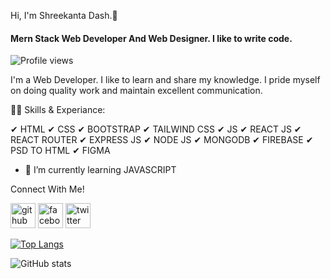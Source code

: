 Hi, I'm Shreekanta Dash.👏
#### Mern Stack Web Developer And Web Designer. I like to write code.


![Profile views](https://gpvc.arturio.dev/shree7890) 

I'm a Web Developer. I like to learn and share my knowledge. I pride myself on doing quality work and maintain excellent communication.

🤹‍♂️ Skills & Experiance:

✔ HTML
✔ CSS
✔ BOOTSTRAP
✔ TAILWIND CSS
✔ JS
✔ REACT JS
✔ REACT ROUTER
✔ EXPRESS JS
✔ NODE JS
✔ MONGODB
✔ FIREBASE
✔ PSD TO HTML
✔ FIGMA

- 🌱 I’m currently learning JAVASCRIPT 


Connect With Me!

[<img src='https://cdn.jsdelivr.net/npm/simple-icons@3.0.1/icons/github.svg' alt='github' height='40'>](https://github.com/shree7890)   [<img src='https://cdn.jsdelivr.net/npm/simple-icons@3.0.1/icons/facebook.svg' alt='facebook' height='40'>](https://www.facebook.com/shreekanta )   [<img src='https://cdn.jsdelivr.net/npm/simple-icons@3.0.1/icons/twitter.svg' alt='twitter' height='40'>](https://twitter.com/DashBabu831)  

[![Top Langs](https://github-readme-stats.vercel.app/api/top-langs/?username=shree7890)](https://github.com/anuraghazra/github-readme-stats)

![GitHub stats](https://github-readme-stats.vercel.app/api?username=shree7890&show_icons=true)  

 
